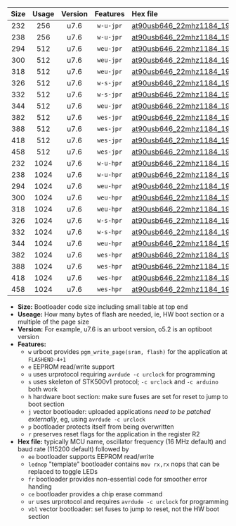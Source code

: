 |Size|Usage|Version|Features|Hex file|
|:-:|:-:|:-:|:-:|:--|
|232|256|u7.6|`w-u-jpr`|[at90usb646_22mhz1184_19200bps_ur_vbl.hex](https://raw.githubusercontent.com/stefanrueger/urboot/main//at90usb646_22mhz1184_19200bps_ur_vbl.hex)|
|238|256|u7.6|`w-u-jpr`|[at90usb646_22mhz1184_19200bps_lednop_ur_vbl.hex](https://raw.githubusercontent.com/stefanrueger/urboot/main//at90usb646_22mhz1184_19200bps_lednop_ur_vbl.hex)|
|294|512|u7.6|`weu-jpr`|[at90usb646_22mhz1184_19200bps_ee_ur_vbl.hex](https://raw.githubusercontent.com/stefanrueger/urboot/main//at90usb646_22mhz1184_19200bps_ee_ur_vbl.hex)|
|300|512|u7.6|`weu-jpr`|[at90usb646_22mhz1184_19200bps_ee_lednop_ur_vbl.hex](https://raw.githubusercontent.com/stefanrueger/urboot/main//at90usb646_22mhz1184_19200bps_ee_lednop_ur_vbl.hex)|
|318|512|u7.6|`weu-jpr`|[at90usb646_22mhz1184_19200bps_ee_lednop_fr_ur_vbl.hex](https://raw.githubusercontent.com/stefanrueger/urboot/main//at90usb646_22mhz1184_19200bps_ee_lednop_fr_ur_vbl.hex)|
|326|512|u7.6|`w-s-jpr`|[at90usb646_22mhz1184_19200bps_vbl.hex](https://raw.githubusercontent.com/stefanrueger/urboot/main//at90usb646_22mhz1184_19200bps_vbl.hex)|
|332|512|u7.6|`w-s-jpr`|[at90usb646_22mhz1184_19200bps_lednop_vbl.hex](https://raw.githubusercontent.com/stefanrueger/urboot/main//at90usb646_22mhz1184_19200bps_lednop_vbl.hex)|
|344|512|u7.6|`weu-jpr`|[at90usb646_22mhz1184_19200bps_ee_lednop_fr_ce_ur_vbl.hex](https://raw.githubusercontent.com/stefanrueger/urboot/main//at90usb646_22mhz1184_19200bps_ee_lednop_fr_ce_ur_vbl.hex)|
|382|512|u7.6|`wes-jpr`|[at90usb646_22mhz1184_19200bps_ee_vbl.hex](https://raw.githubusercontent.com/stefanrueger/urboot/main//at90usb646_22mhz1184_19200bps_ee_vbl.hex)|
|388|512|u7.6|`wes-jpr`|[at90usb646_22mhz1184_19200bps_ee_lednop_vbl.hex](https://raw.githubusercontent.com/stefanrueger/urboot/main//at90usb646_22mhz1184_19200bps_ee_lednop_vbl.hex)|
|418|512|u7.6|`wes-jpr`|[at90usb646_22mhz1184_19200bps_ee_lednop_fr_vbl.hex](https://raw.githubusercontent.com/stefanrueger/urboot/main//at90usb646_22mhz1184_19200bps_ee_lednop_fr_vbl.hex)|
|458|512|u7.6|`wes-jpr`|[at90usb646_22mhz1184_19200bps_ee_lednop_fr_ce_vbl.hex](https://raw.githubusercontent.com/stefanrueger/urboot/main//at90usb646_22mhz1184_19200bps_ee_lednop_fr_ce_vbl.hex)|
|232|1024|u7.6|`w-u-hpr`|[at90usb646_22mhz1184_19200bps_ur.hex](https://raw.githubusercontent.com/stefanrueger/urboot/main//at90usb646_22mhz1184_19200bps_ur.hex)|
|238|1024|u7.6|`w-u-hpr`|[at90usb646_22mhz1184_19200bps_lednop_ur.hex](https://raw.githubusercontent.com/stefanrueger/urboot/main//at90usb646_22mhz1184_19200bps_lednop_ur.hex)|
|294|1024|u7.6|`weu-hpr`|[at90usb646_22mhz1184_19200bps_ee_ur.hex](https://raw.githubusercontent.com/stefanrueger/urboot/main//at90usb646_22mhz1184_19200bps_ee_ur.hex)|
|300|1024|u7.6|`weu-hpr`|[at90usb646_22mhz1184_19200bps_ee_lednop_ur.hex](https://raw.githubusercontent.com/stefanrueger/urboot/main//at90usb646_22mhz1184_19200bps_ee_lednop_ur.hex)|
|318|1024|u7.6|`weu-hpr`|[at90usb646_22mhz1184_19200bps_ee_lednop_fr_ur.hex](https://raw.githubusercontent.com/stefanrueger/urboot/main//at90usb646_22mhz1184_19200bps_ee_lednop_fr_ur.hex)|
|326|1024|u7.6|`w-s-hpr`|[at90usb646_22mhz1184_19200bps.hex](https://raw.githubusercontent.com/stefanrueger/urboot/main//at90usb646_22mhz1184_19200bps.hex)|
|332|1024|u7.6|`w-s-hpr`|[at90usb646_22mhz1184_19200bps_lednop.hex](https://raw.githubusercontent.com/stefanrueger/urboot/main//at90usb646_22mhz1184_19200bps_lednop.hex)|
|344|1024|u7.6|`weu-hpr`|[at90usb646_22mhz1184_19200bps_ee_lednop_fr_ce_ur.hex](https://raw.githubusercontent.com/stefanrueger/urboot/main//at90usb646_22mhz1184_19200bps_ee_lednop_fr_ce_ur.hex)|
|382|1024|u7.6|`wes-hpr`|[at90usb646_22mhz1184_19200bps_ee.hex](https://raw.githubusercontent.com/stefanrueger/urboot/main//at90usb646_22mhz1184_19200bps_ee.hex)|
|388|1024|u7.6|`wes-hpr`|[at90usb646_22mhz1184_19200bps_ee_lednop.hex](https://raw.githubusercontent.com/stefanrueger/urboot/main//at90usb646_22mhz1184_19200bps_ee_lednop.hex)|
|418|1024|u7.6|`wes-hpr`|[at90usb646_22mhz1184_19200bps_ee_lednop_fr.hex](https://raw.githubusercontent.com/stefanrueger/urboot/main//at90usb646_22mhz1184_19200bps_ee_lednop_fr.hex)|
|458|1024|u7.6|`wes-hpr`|[at90usb646_22mhz1184_19200bps_ee_lednop_fr_ce.hex](https://raw.githubusercontent.com/stefanrueger/urboot/main//at90usb646_22mhz1184_19200bps_ee_lednop_fr_ce.hex)|

- **Size:** Bootloader code size including small table at top end
- **Useage:** How many bytes of flash are needed, ie, HW boot section or a multiple of the page size
- **Version:** For example, u7.6 is an urboot version, o5.2 is an optiboot version
- **Features:**
  + `w` urboot provides `pgm_write_page(sram, flash)` for the application at `FLASHEND-4+1`
  + `e` EEPROM read/write support
  + `u` uses urprotocol requiring `avrdude -c urclock` for programming
  + `s` uses skeleton of STK500v1 protocol; `-c urclock` and `-c arduino` both work
  + `h` hardware boot section: make sure fuses are set for reset to jump to boot section
  + `j` vector bootloader: uploaded applications *need to be patched externally*, eg, using `avrdude -c urclock`
  + `p` bootloader protects itself from being overwritten
  + `r` preserves reset flags for the application in the register R2
- **Hex file:** typically MCU name, oscillator frequency (16 MHz default) and baud rate (115200 default) followed by
  + `ee` bootloader supports EEPROM read/write
  + `lednop` "template" bootloader contains `mov rx,rx` nops that can be replaced to toggle LEDs
  + `fr` bootloader provides non-essential code for smoother error handing
  + `ce` bootloader provides a chip erase command
  + `ur` uses urprotocol and requires `avrdude -c urclock` for programming
  + `vbl` vector bootloader: set fuses to jump to reset, not the HW boot section
